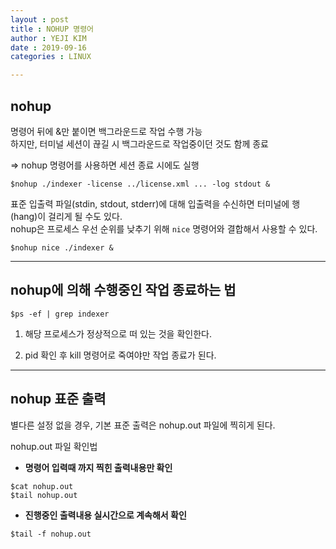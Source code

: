 ```yaml
---
layout : post
title : NOHUP 명령어
author : YEJI KIM
date : 2019-09-16
categories : LINUX

---
```


## nohup

명령어 뒤에 &만 붙이면 백그라운드로 작업 수행 가능  
하지만, 터미널 세션이 끊길 시 백그라운드로 작업중이던 것도 함께 종료

=> nohup 명령어를 사용하면 세션 종료 시에도 실행  

```
$nohup ./indexer -license ../license.xml ... -log stdout &
```

표준 입출력 파일(stdin, stdout, stderr)에 대해 입출력을 수신하면 터미널에 행(hang)이 걸리게 될 수도 있다.  
nohup은 프로세스 우선 순위를 낮추기 위해 `nice` 명령어와 결합해서 사용할 수 있다. 
```
$nohup nice ./indexer &
```

---

## nohup에 의해 수행중인 작업 종료하는 법
```
$ps -ef | grep indexer
```
1) 해당 프로세스가 정상적으로 떠 있는 것을 확인한다.  

2) pid 확인 후 kill 명령어로 죽여야만 작업 종료가 된다.  

---

## nohup 표준 출력
별다른 설정 없을 경우, 기본 표준 출력은 nohup.out 파일에 찍히게 된다.  

nohup.out 파일 확인법  

- **명령어 입력때 까지 찍힌 출력내용만 확인**
```
$cat nohup.out 
$tail nohup.out
```
- **진행중인 출력내용 실시간으로 계속해서 확인**
```
$tail -f nohup.out
```


